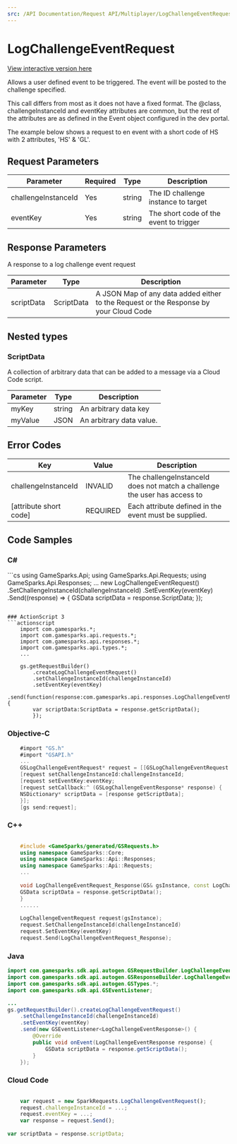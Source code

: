 ```yaml
---
src: /API Documentation/Request API/Multiplayer/LogChallengeEventRequest.md
---
```


# LogChallengeEventRequest

<a href="https://api.gamesparks.net/#logchallengeeventrequest" target="_gsapi">View interactive version here</a>


Allows a user defined event to be triggered. The event will be posted to the challenge specified.

This call differs from most as it does not have a fixed format. The @class, challengeInstanceId and eventKey attributes are common, but the rest of the attributes are as defined in the Event object configured in the dev portal.

The example below shows a request to en event with a short code of HS with 2 attributes, 'HS' & 'GL'.


## Request Parameters

Parameter | Required | Type | Description
--------- | -------- | ---- | -----------
challengeInstanceId | Yes | string | The ID challenge instance to target
eventKey | Yes | string | The short code of the event to trigger

## Response Parameters


A response to a log challenge event request 

Parameter | Type | Description
--------- | ---- | -----------
scriptData | ScriptData | A JSON Map of any data added either to the Request or the Response by your Cloud Code

## Nested types

### ScriptData

A collection of arbitrary data that can be added to a message via a Cloud Code script.

Parameter | Type | Description
--------- | ---- | -----------
myKey | string | An arbitrary data key
myValue | JSON | An arbitrary data value.

## Error Codes

Key | Value | Description
--------- | ----------- | -----------
challengeInstanceId | INVALID | The challengeInstanceId does not match a challenge the user has access to
[attribute short code]	 | REQUIRED | Each attribute defined in the event must be supplied.

## Code Samples

<h3>C#</h3>
```cs
	using GameSparks.Api;
	using GameSparks.Api.Requests;
	using GameSparks.Api.Responses;
	...
	new LogChallengeEventRequest()
		.SetChallengeInstanceId(challengeInstanceId)
		.SetEventKey(eventKey)
		.Send((response) => {
		GSData scriptData = response.ScriptData; 
		});

```

### ActionScript 3
```actionscript
	import com.gamesparks.*;
	import com.gamesparks.api.requests.*;
	import com.gamesparks.api.responses.*;
	import com.gamesparks.api.types.*;
	...
	
	gs.getRequestBuilder()
	    .createLogChallengeEventRequest()
		.setChallengeInstanceId(challengeInstanceId)
		.setEventKey(eventKey)
		.send(function(response:com.gamesparks.api.responses.LogChallengeEventResponse):void {
		var scriptData:ScriptData = response.getScriptData(); 
		});

```

### Objective-C
```objectivec
	#import "GS.h"
	#import "GSAPI.h"
	...
	GSLogChallengeEventRequest* request = [[GSLogChallengeEventRequest alloc] init];
	[request setChallengeInstanceId:challengeInstanceId;
	[request setEventKey:eventKey;
	[request setCallback:^ (GSLogChallengeEventResponse* response) {
	NSDictionary* scriptData = [response getScriptData]; 
	}];
	[gs send:request];

```

### C++
```cpp

	#include <GameSparks/generated/GSRequests.h>
	using namespace GameSparks::Core;
	using namespace GameSparks::Api::Responses;
	using namespace GameSparks::Api::Requests;
	...
	
	void LogChallengeEventRequest_Response(GS& gsInstance, const LogChallengeEventResponse& response) {
	GSData scriptData = response.getScriptData(); 
	}
	......
	
	LogChallengeEventRequest request(gsInstance);
	request.SetChallengeInstanceId(challengeInstanceId)
	request.SetEventKey(eventKey)
	request.Send(LogChallengeEventRequest_Response);
```

### Java
```java
import com.gamesparks.sdk.api.autogen.GSRequestBuilder.LogChallengeEventRequest;
import com.gamesparks.sdk.api.autogen.GSResponseBuilder.LogChallengeEventResponse;
import com.gamesparks.sdk.api.autogen.GSTypes.*;
import com.gamesparks.sdk.api.GSEventListener;

...
gs.getRequestBuilder().createLogChallengeEventRequest()
	.setChallengeInstanceId(challengeInstanceId)
	.setEventKey(eventKey)
	.send(new GSEventListener<LogChallengeEventResponse>() {
		@Override
		public void onEvent(LogChallengeEventResponse response) {
			GSData scriptData = response.getScriptData(); 
		}
	});

```

### Cloud Code
```javascript

	var request = new SparkRequests.LogChallengeEventRequest();
	request.challengeInstanceId = ...;
	request.eventKey = ...;
	var response = request.Send();
	
var scriptData = response.scriptData; 
```


